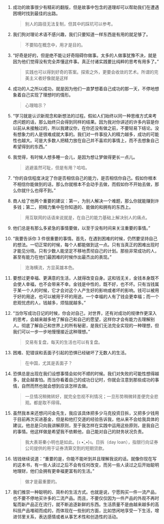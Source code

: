 1. 成功的故事很少有精彩的翻版，但是故事中包含的道理却可以帮助我们在遭遇困境时找到最佳的出路。

   > 别人的路径无法复制，但其中的踩坑可以参考。

2. 我们狗对理论术语不感兴趣，我们只要知道一样东西是有用的就足够了。

   > 不要陷在概念中，用才是目的。

3. “好奇是好的，但是绝不能让好奇阻碍你做事。太多的人做事犹豫不决，就是因为他们觉得没有完全弄懂这件事。真正付诸实践要比纯粹的思考有用多了。”

   > 实践也可以得到好奇的答案。探索之外，更要会收敛的艺术。所谓的完美主义者好像就是这样

4. 成功的人之所以成功，就是因为他们一直梦想着自己成功的那一天，不停地想象着自己实现了理想时的情形。
   > 心理暗示？

5. “学习就是认识新观念和新想法的过程。假如人们始终以同一种思维方式来考虑问题的话，那么始终只会得到同样的结果。因为我对你讲述的许多内容是你以前从未接触过的，所以我建议你，在你还没有做之前，不要轻易下结论。没有想象力的人是很难成就大事的。我们对一件事投入的精力越多，成功的可能性也越大。可是大多数人把精力放在自己并不喜欢的事情上，而不去想象自己希望得到的东西。”

6. 我觉得，有时候人想多睡一会儿，是因为想让梦做得更长一点儿。
   > 逃避虽然可耻，但是有用？哈哈。

7. “你的自信程度决定了你是否相信自己的能力，是否相信你自己。假如你根本不相信你能做到的话，那么你就根本不会动手去做，而假如你不开始去做，那么你就什么也得不到。”


8. 商人给了他两个重要的建议：第一，为别人解决一个难题，那么你就能赚到许多钱；第二，把精力集中在你知道的、能做的和拥有的东西上。
   > 用互联网的话语来说就是，在自己的能力基础上解决别人的痛点。

9. 他们总是有那么多紧急的事情要做，以至于没有时间来关注重要的事情。”

10. “我要告诉你 3 件很重要的事情。首先，在遇到困难的时候，仍然要坚持自己的想法。一切正常的时候，每个人都能做到这一点。只有当真正的困难出现时才能见分晓。只有少数人能坚定不移地贯彻自己的计划。那些非常成功的人，甚至有能力在他们最困难的时候作出最杰出的表现。”
    > 沧海横流，方显英雄本色。

11. 要想过更幸福、更满意的生活，人就得改变自身。这和钱无关，金钱本身既不会使人幸福，也不会带来不幸。金钱是中性的，既不好，也不坏。只有当钱属于某一个人的时候，它才会对这个人产生好的影响或者坏的影响。钱可以被用于好的用途，也可以被用于坏的用途。一个幸福的人有了钱会更幸福；而一个悲观忧虑的人，钱越多，烦恼就越多。”

12. “当你写成功日记的时候，你会对自己，对世界，还有对成功的规律作更深入的思考，会越来越多地了解自己和自己的愿望，这样你才会有能力去理解别人。彻底了解自己和世界上的所有秘密，是我们无法完全实现的一种理想，但我们可以一步一步地慢慢接近这种理想。”
    > 交易有复盘，每天的生活也可以有复盘。

13. 困难、犯错误和丢面子引起的恐惧已经破坏了无数人的生活。
    > 在中国，尤其是丢面子？

14. 恐惧总是出现在我们设想事情会如何不顺的时候。我们对失败的可能性想得越多，就会越害怕。而当你看着自己的成功日记时，你就会注意到那些成功的事情，自然而然也就会想到应该怎样去做。
    > 一旦情况稍微转好，就完全忽视不利情况；一旦形势稍微转差便完全悲观。都是取不得得。

15. 虽然我本来还想问问金先生，我应该具体把多少马克投资日拆，又把多少钱用于目前再次买进基金，但是和他打交道的经验告诉我，他从来不会给我具体的建议。他总是只向我讲解原则，至于我怎样在实践中运用这些原则，是我自己的事情。他这样做是希望我不依赖他，自己能对自己的财务状况负责。

    > 我大表哥秦小明也是如此。(ง •̀\_•́)ง。日拆（day loan），指银行向证券公司提供的用于证券清算交割的短期贷款。

16. 钱钱继续说道：“重要的是，你能不能听到并且理解我说的话。就像你现在写的这本书，有一些人读过之后不会有任何改变，而另一些人读过之后开始聪明地理财，他们会拥有更幸福更富有的生活。”
    > 做才是最重要的。

17. 我们推崇一种聪明的、简朴的生活方式。也就是说，宁愿购买一件一流产品，也不要不停地买许多的二流产品。而且，不要仅仅因为一件产品的外观不再时髦而新产品正在流行，就不断追逐新鲜的东西。生活质量不是由越来越多的高科技产品堆砌而成的，而体现在一些别的方面，比如悠闲地享受一下生活，增进邻里关系，表达感情或者从事艺术性和创造性的活动。
